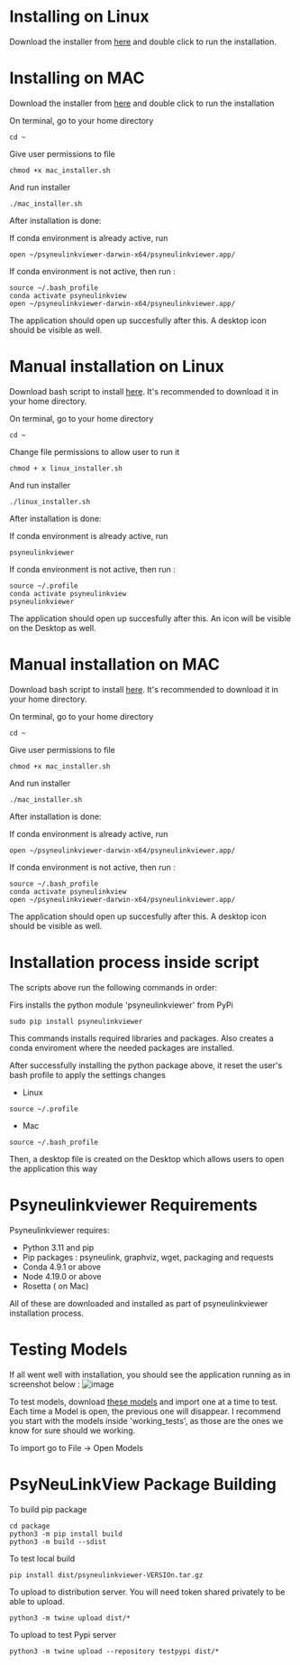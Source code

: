 # Installing on Linux

Download the installer from <a href="https://raw.githubusercontent.com/MetaCell/PsyNeuLinkView/develop/package/installers/linux" download>here</a> and double click to run the installation.

# Installing on MAC

Download the installer from <a href="https://raw.githubusercontent.com/MetaCell/PsyNeuLinkView/develop/package/installers/macos.scpt" download>here</a> and double click to run the installation

On terminal, go to your home directory

```
cd ~
```

Give user permissions to file

```
chmod +x mac_installer.sh
```

And run installer

```
./mac_installer.sh
```

After installation is done:

If conda environment is already active, run

```
open ~/psyneulinkviewer-darwin-x64/psyneulinkviewer.app/
```

If conda environment is not active, then run :

```
source ~/.bash_profile
conda activate psyneulinkview
open ~/psyneulinkviewer-darwin-x64/psyneulinkviewer.app/
```

The application should open up succesfully after this. A desktop icon should be visible as well.

# Manual installation on Linux

Download bash script to install [here](https://raw.githubusercontent.com/MetaCell/PsyNeuLinkView/feature/PSYNEU-140/package/linux_installer.sh).
It's recommended to download it in your home directory.

On terminal, go to your home directory

```
cd ~
```

Change file permissions to allow user to run it

```
chmod + x linux_installer.sh
```

And run installer

```
./linux_installer.sh
```

After installation is done:

If conda environment is already active, run

```
psyneulinkviewer
```

If conda environment is not active, then run :

```
source ~/.profile
conda activate psyneulinkview
psyneulinkviewer
```

The application should open up succesfully after this. An icon will be visible on the Desktop as well.

# Manual installation on MAC

Download bash script to install [here](https://raw.githubusercontent.com/MetaCell/PsyNeuLinkView/feature/PSYNEU-140/package/mac_installer.sh).
It's recommended to download it in your home directory.

On terminal, go to your home directory

```
cd ~
```

Give user permissions to file

```
chmod +x mac_installer.sh
```

And run installer

```
./mac_installer.sh
```

After installation is done:

If conda environment is already active, run

```
open ~/psyneulinkviewer-darwin-x64/psyneulinkviewer.app/
```

If conda environment is not active, then run :

```
source ~/.bash_profile
conda activate psyneulinkview
open ~/psyneulinkviewer-darwin-x64/psyneulinkviewer.app/
```

The application should open up succesfully after this. A desktop icon should be visible as well.

# Installation process inside script

The scripts above run the following commands in order:

Firs installs the python module 'psyneulinkviewer' from PyPi

```
sudo pip install psyneulinkviewer
```

This commands installs required libraries and packages. Also creates a conda enviroment where the needed packages are installed.

After successfully installing the python package above, it reset the user's bash profile to apply the settings changes

- Linux

```
source ~/.profile  
```

- Mac

```
source ~/.bash_profile  
```

Then, a desktop file is created on the Desktop which allows users to open the application this way

# Psyneulinkviewer Requirements

Psyneulinkviewer requires:

- Python 3.11 and pip
- Pip packages : psyneulink, graphviz, wget, packaging and requests
- Conda 4.9.1 or above
- Node 4.19.0 or above
- Rosetta ( on Mac)

All of these are downloaded and installed as part of psyneulinkviewer installation process.

# Testing Models

If all went well with installation, you should see the application running as in screenshot below :
![image](https://github.com/user-attachments/assets/ec84044c-287a-4e39-bdf7-aa27cdc486f9)

To test models, download [these models](https://github.com/MetaCell/PsyNeuLinkView/tree/feature/PSYNEU-140/test_models) and import one at a time to test. Each time a Model is open, the previous one will disappear. I recommend you start with the models inside 'working_tests', as those are the ones we know for sure should we working.

To import go to File -> Open Models

# PsyNeuLinkView Package Building

To build pip package

```
cd package
python3 -m pip install build
python3 -m build --sdist
```

To test local build

```
pip install dist/psyneulinkviewer-VERSIOn.tar.gz
```

To upload to distribution server. You will need token shared privately to be able to upload.

```
python3 -m twine upload dist/*
```

To upload to test Pypi server

```
python3 -m twine upload --repository testpypi dist/*
```
